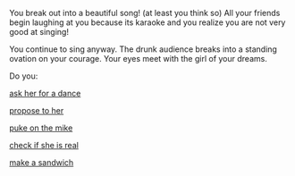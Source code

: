 You break out into a beautiful song! (at least you think so)
All your friends begin laughing at you because its karaoke and you realize
you are not very good at singing!

You continue to sing anyway. The drunk audience breaks into a standing ovation
on your courage.  Your eyes meet with the girl of your dreams.

Do you:

[ask her for a dance](ask-for-dance/ask-for-dance.md)

[propose to her](propose-to-her/propose-to-her.md)

[puke on the mike](puke-on-the-mike/puke-on-the-mike.md)

[check if she is real](girl-is-real/girl-is-real.md)

[make a sandwich](sandwich/sandwich.md)
